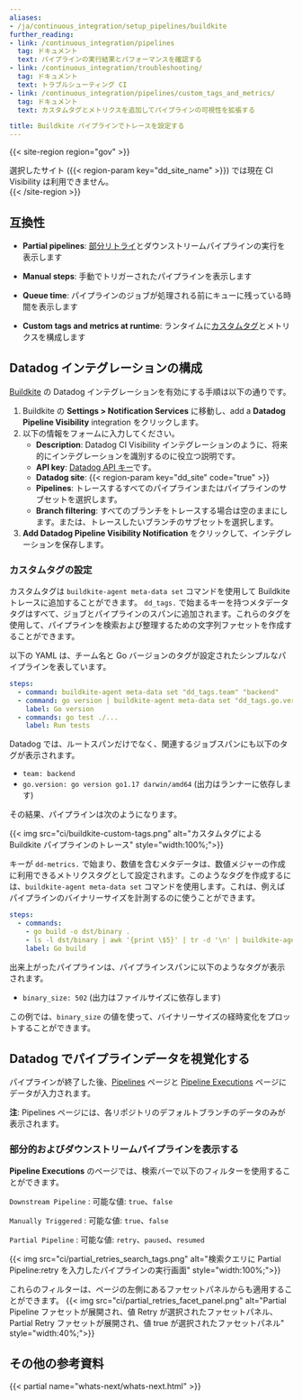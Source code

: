 ```yaml
---
aliases:
- /ja/continuous_integration/setup_pipelines/buildkite
further_reading:
- link: /continuous_integration/pipelines
  tag: ドキュメント
  text: パイプラインの実行結果とパフォーマンスを確認する
- link: /continuous_integration/troubleshooting/
  tag: ドキュメント
  text: トラブルシューティング CI
- link: /continuous_integration/pipelines/custom_tags_and_metrics/
  tag: ドキュメント
  text: カスタムタグとメトリクスを追加してパイプラインの可視性を拡張する

title: Buildkite パイプラインでトレースを設定する
---
```


{{< site-region region="gov" >}}
<div class="alert alert-warning">選択したサイト ({{< region-param key="dd_site_name" >}}) では現在 CI Visibility は利用できません。</div>
{{< /site-region >}}

## 互換性

- **Partial pipelines**: [部分リトライ][5]とダウンストリームパイプラインの実行を表示します

- **Manual steps**: 手動でトリガーされたパイプラインを表示します

- **Queue time**: パイプラインのジョブが処理される前にキューに残っている時間を表示します

- **Custom tags and metrics at runtime**: ランタイムに[カスタムタグ][6]とメトリクスを構成します

## Datadog インテグレーションの構成

[Buildkite][1] の Datadog インテグレーションを有効にする手順は以下の通りです。

1. Buildkite の **Settings > Notification Services** に移動し、add a **Datadog Pipeline Visibility** integration をクリックします。
2. 以下の情報をフォームに入力してください。
   * **Description**: Datadog CI Visibility インテグレーションのように、将来的にインテグレーションを識別するのに役立つ説明です。
   * **API key**: [Datadog API キー][2]です。
   * **Datadog site**: {{< region-param key="dd_site" code="true" >}}
   * **Pipelines**: トレースするすべてのパイプラインまたはパイプラインのサブセットを選択します。
   * **Branch filtering**: すべてのブランチをトレースする場合は空のままにします。または、トレースしたいブランチのサブセットを選択します。
3. **Add Datadog Pipeline Visibility Notification** をクリックして、インテグレーションを保存します。

### カスタムタグの設定

カスタムタグは `buildkite-agent meta-data set` コマンドを使用して Buildkite トレースに追加することができます。
`dd_tags.` で始まるキーを持つメタデータタグはすべて、ジョブとパイプラインのスパンに追加されます。これらのタグを使用して、パイプラインを検索および整理するための文字列ファセットを作成することができます。

以下の YAML は、チーム名と Go バージョンのタグが設定されたシンプルなパイプラインを表しています。

```yaml
steps:
  - command: buildkite-agent meta-data set "dd_tags.team" "backend"
  - command: go version | buildkite-agent meta-data set "dd_tags.go.version"
    label: Go version
  - commands: go test ./...
    label: Run tests
```

Datadog では、ルートスパンだけでなく、関連するジョブスパンにも以下のタグが表示されます。

- `team: backend`
- `go.version: go version go1.17 darwin/amd64` (出力はランナーに依存します)

その結果、パイプラインは次のようになります。

{{< img src="ci/buildkite-custom-tags.png" alt="カスタムタグによる Buildkite パイプラインのトレース" style="width:100%;">}}

キーが `dd-metrics.` で始まり、数値を含むメタデータは、数値メジャーの作成に利用できるメトリクスタグとして設定されます。このようなタグを作成するには、`buildkite-agent meta-data set` コマンドを使用します。これは、例えばパイプラインのバイナリーサイズを計測するのに使うことができます。

```yaml
steps:
  - commands:
    - go build -o dst/binary .
    - ls -l dst/binary | awk '{print \$5}' | tr -d '\n' | buildkite-agent meta-data set "dd_metrics.binary_size"
    label: Go build
```

出来上がったパイプラインは、パイプラインスパンに以下のようなタグが表示されます。

- `binary_size: 502` (出力はファイルサイズに依存します)

この例では、`binary_size` の値を使って、バイナリーサイズの経時変化をプロットすることができます。

## Datadog でパイプラインデータを視覚化する

パイプラインが終了した後、[Pipelines][3] ページと [Pipeline Executions][4] ページにデータが入力されます。

**注**: Pipelines ページには、各リポジトリのデフォルトブランチのデータのみが表示されます。

### 部分的およびダウンストリームパイプラインを表示する

**Pipeline Executions** のページでは、検索バーで以下のフィルターを使用することができます。

`Downstream Pipeline`
: 可能な値: `true`、`false`

`Manually Triggered`
: 可能な値: `true`、`false`

`Partial Pipeline`
: 可能な値: `retry`、`paused`、`resumed`

{{< img src="ci/partial_retries_search_tags.png" alt="検索クエリに Partial Pipeline:retry を入力したパイプラインの実行画面" style="width:100%;">}}

これらのフィルターは、ページの左側にあるファセットパネルからも適用することができます。
{{< img src="ci/partial_retries_facet_panel.png" alt="Partial Pipeline ファセットが展開され、値 Retry が選択されたファセットパネル、Partial Retry ファセットが展開され、値 true が選択されたファセットパネル" style="width:40%;">}}

## その他の参考資料

{{< partial name="whats-next/whats-next.html" >}}

[1]: https://buildkite.com
[2]: https://app.datadoghq.com/organization-settings/api-keys
[3]: https://app.datadoghq.com/ci/pipelines
[4]: https://app.datadoghq.com/ci/pipeline-executions
[5]: https://docs.datadoghq.com/ja/continuous_integration/pipelines/buildkite/#view-partial-and-downstream-pipelines
[6]: https://docs.datadoghq.com/ja/continuous_integration/pipelines/custom_tags_and_metrics/?tab=linux
